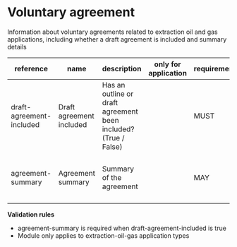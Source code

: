 # Voluntary agreement

Information about voluntary agreements related to extraction oil and gas applications, 
including whether a draft agreement is included and summary details


| reference | name | description | only for application | requirement | notes |
| --- | --- | --- | --- | --- | --- |
| draft-agreement-included | Draft agreement included | Has an outline or draft agreement been included? (True / False) |  | MUST |  |
| agreement-summary | Agreement summary | Summary of the agreement |  | MAY | Rule: is a MUST if `draft-agreement-included` is `True` |

**Validation rules**

- agreement-summary is required when draft-agreement-included is true
- Module only applies to extraction-oil-gas application types
